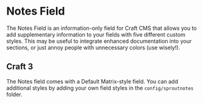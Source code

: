 # Notes Field

The Notes Field is an information-only field for Craft CMS that allows you to add supplementary information to your fields with five different custom styles.  This may be useful to integrate enhanced documentation into your sections, or just annoy people with unnecessary colors (use wisely!).

## Craft 3

The Notes field comes with a Default Matrix-style field. You can add additional styles by adding your own field styles in the `config/sproutnotes` folder. 
